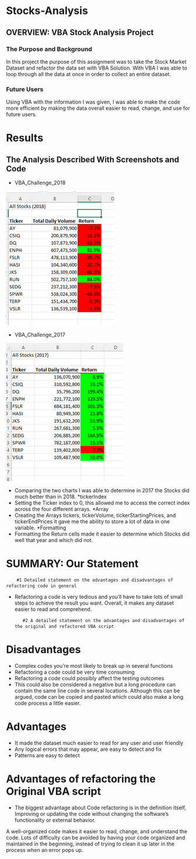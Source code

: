 # Stocks-Analysis
## OVERVIEW: VBA Stock Analysis Project

### The Purpose and Background 

In this project the purpose of this assignment was to take the Stock Market Dataset and refactor the data set with VBA Solution. With VBA I was able to loop through all the data at once in order to collect an entire dataset.

### Future Users

Using VBA with the information I was given, I was able to make the code more efficient by making the data overall easier to read, change, and use for future users.

# Results
     
## The Analysis Described With Screenshots and Code 

- VBA_Challenge_2018

![name-of-you-image](https://github.com/skinnytwinvale/stocks-analysis/blob/2a87ea72f5b306567852b318795f7a5b67effd6d/VBA_Challenge_2018.png.png)

- VBA_Challenge_2017

![name-of-you-image](https://github.com/skinnytwinvale/stocks-analysis/blob/e24e13261097ff89df7ae3b997f86b5852a9012f/VBA_Challenge_2017.png)

- Comparing the two charts I was able to determine in 2017 the Stocks did much better than in 2018.
        *tickerIndex
- Setting the Ticker index to 0, this allowed me to access the correct index across the four different arrays. 
             *Array 
- Creating the Arrays tickers, tickerVolume, tickerStartingPrices, and tickerEndPrices it gave me the ability to store a lot of data in one variable.
*Formatting
- Formatting the Return cells made it easier to determine which Stocks did well that year and which did not.

# SUMMARY: Our Statement
        
        #1 Detailed statement on the advantages and disadvantages of refactoring code in general 
         
- Refactoring a code is very tedious and you’ll have to take lots of small steps to achieve the result you want. Overall, it makes any dataset easier to read and comprehend.
         
         #2 A detailed statement on the advantages and disadvantages of the original and refactored VBA script 

# Disadvantages

- Complex codes you’re most likely to break up in several functions
- Refactoring a code could be very time consuming
- Refactoring a code could possibly affect the testing outcomes
-  This could also be considered a negative but a long procedure can contain the same line code in several locations. Although this can be argued, code can be copied and pasted which could also make a long code process a little easier.

# Advantages

- It made the dataset much easier to read for any user and user friendly 
- Any logical errors that may appear, are easy to detect and fix
- Patterns are easy to detect
         
# Advantages of refactoring the Original VBA script

- The biggest advantage about Code refactoring is in the definition itself, Improving or updating the code without changing the software’s functionality or external behavior.

A well-organized code makes it easier to read, change, and understand the code. Lots of difficulty can be avoided by having your code organized and maintained in the beginning, instead of trying to clean it up later in the process when an error pops up.

